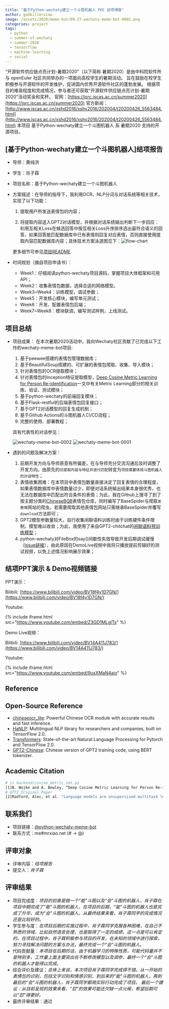 ```yaml
---
title: "基于Python-wechaty建立一个斗图机器人 POC 结项博客"
author: godkillerxiao
image: /assets/2020/meme-bot/09-27-wechaty-meme-bot-0001.png
categories: project
tags:
  - python
  - summer-of-wechaty
  - summer-2020
  - tensorflow
  - machine-learning
  - social
---
```


“开源软件供应链点亮计划-暑期2020”（以下简称 暑期2020）是由中科院软件所与 openEuler 社区共同举办的一项面向高校学生的暑期活动。
旨在鼓励在校学生积极参与开源软件的开发维护，促进国内优秀开源软件社区的蓬勃发展。
根据项目的难易程度和完成情况，参与者还可获取“开源软件供应链点亮计划-暑期2020”活动奖金和奖杯。
官网：[https://isrc.iscas.ac.cn/summer2020](https://isrc.iscas.ac.cn/summer2020) 官方新闻：[http://www.iscas.ac.cn/xshd2016/xshy2016/202004/t20200426_5563484.html](http://www.iscas.ac.cn/xshd2016/xshy2016/202004/t20200426_5563484.html)
本项目 基于Python-wechaty建立一个斗图机器人 系 暑期2020 支持的开源项目。

## [基于Python-wechaty建立一个斗图机器人]结项报告

- 导师：黄纯洪

- 学生：肖子霖

- 项目名称：基于Python-wechaty建立一个斗图机器人

- 方案描述：在导师的指导下，我利用OCR、NLP分词与对话系统等相关技术，实现了以下功能：

  1. 提取用户所发送表情包的内容；

  2. 将提取内容送入GPT2对话模型，并根据对话系统输出判断下一步回应：利用互相关Loss在候选回答中按互相关Loss升序排序选出最符合语义的回答，如果回答能匹配数据库中已有表情则回复对应表情，否则直接使用提取内容匹配数据库内容；具体技术方案泳道图见下：![flow-chart](/assets/2020/meme-bot/09-27-flow-chart.png)

    更多细节可参见[项目README](https://github.com/MrZilinXiao/python-wechaty-meme-bot/blob/master/README.md).

- 时间规划（摘自项目申请书）：
  - Week1：仔细阅读python-wechaty项目源码，掌握项目大体框架和可用API；
  - Week2：收集表情包数据，选择合适的网络模型。
  - Week3~Week4：训练模型，调试参数；
  - Week5：开发核心模块，编写单元测试；
  - Week6：开发、配置表情包后端；
  - Week7~Week8：模块联调，编写测试样例，上线测试。

## 项目总结

- 项目成果：
  在本次暑期2020活动中，我向Wechaty社区贡献了已完成以下工作的wechaty-meme-bot项目:

  1. 基于peewee搭建的表情包管理数据库；
  2. 基于BeautifulSoup搭建的、可扩展的表情包爬取、收集、导入模块；
  3. 针对表情包的OCR提取模块；
  4. 针对表情包的Inception特征提取模型，[Deep Cosine Metric Learning for Person Re-identification](https://ieeexplore.ieee.org/document/8354191/)一文中有关Metric Learning部分的相关训练、验证、测试模块；
  5. 基于python-wechaty的前端回复模块；
  6. 基于Flask-restful的后端表情包回复接口；
  7. 基于GPT2对话模型的回复生成机制；
  8. 基于Github Actions的斗图机器人CI/CD流程；
  9. 完整的使用、部署教程；

  具有代表性的对话参见：

  ![wechaty-meme-bot-0002](/assets/2020/meme-bot/09-27-wechaty-meme-bot-0001.png)
  ![wechaty-meme-bot-0001](/assets/2020/meme-bot/09-27-wechaty-meme-bot-0002.png)

- 遇到的问题及解决方案：

  1. 前期开发方向与导师原意有所偏差，在与导师充分交流沟通后及时调整了开发方向，由原先的`仅提取内容与特征并进行匹配`转变为`项目需要体现斗图机器人的对话特性`；
  2. 表情收集困难：在本项目中表情包数量直接决定了回复表情的合理程度，如果表情数据库中表情数量过少，即便对话系统输出结果本身很优秀，也无法在数据库中匹配出符合条件的表情；为此，我在Github上搜寻了到了按主题分类的[ChineseBQB](https://github.com/zhaoolee/ChineseBQB)表情包仓库，同时编写了BaseSpider与爬取`发表情`网站的爬虫，若需要爬取其他表情包网站只需继承BaseSpider并覆写`download`方法即可；
  3. GPT2模型参数量较大，自行收集闲聊语料训练时由于训练硬件条件限制，模型难以收敛；为此，我使用了来自GPT2-chitchat的[闲聊语料预训练模型](https://drive.google.com/file/d/17m3FkOl2CS79env_JdO11vzuGzLYRoA3/edit)；
  4. python-wechaty对FileBox的say()间歇性失效导致开发后期调试缓慢（[Issue链接](https://github.com/wechaty/python-wechaty/issues/82)），由此原因在DemoLive视频中我将只播放提前剪辑好的测试视频，以免上述情况影响展示效果；

## 结项PPT演示 & Demo视频链接

PPT演示：

Bilibili: [https://www.bilibili.com/video/BV18f4y1D7GN/](https://www.bilibili.com/video/BV18f4y1D7GN/)

Youtube:

{% include iframe.html src="https://www.youtube.com/embed/Z3GD1MLglTs" %}

Demo Live视频：

Bilibili: [https://www.bilibili.com/video/BV14A411J783/](https://www.bilibili.com/video/BV14A411J783/)

Youtube:

{% include iframe.html src="https://www.youtube.com/embed/9uxXMaN4ajo" %}

## Reference

## Open-Source Reference

- [chineseocr_lite](https://github.com/ouyanghuiyu/chineseocr_lite/tree/master): Powerful Chinese OCR module with accurate results and fast inference.
- [HaNLP](https://github.com/hankcs/HanLP): Multilingual NLP library for researchers and companies, built on TensorFlow 2.0.
- [Transformers](https://github.com/huggingface/transformers): State-of-the-art Natural Language Processing for Pytorch and TensorFlow 2.0.
- [GPT2-Chinese](https://github.com/Morizeyao/GPT2-Chinese): Chinese version of GPT2 training code, using BERT tokenizer.

## Academic Citation

```bash
# in backend/cosine_metric_net.py
[1]N. Wojke and A. Bewley, “Deep Cosine Metric Learning for Person Re-identification,” in 2018 IEEE Winter Conference on Applications of Computer Vision (WACV), Lake Tahoe, NV, Mar. 2018, pp. 748–756, doi: 10.1109/WACV.2018.00087.
# GPT2 Original Paper
[2]Radford, Alec, et al. "Language models are unsupervised multitask learners." OpenAI Blog 1.8 (2019): 9.
```

## 联系我们

- 项目链接：[@python-wechaty-meme-bot](https://github.com/MrZilinXiao/python-wechaty-meme-bot/)
- 联系方式：me#mrxiao.net  (# -> @)

## 评审对象

- 评审内容：*结项报告*
- 提交人：*肖子霖*

## 评审结果

- 项目完成度：*项目的初衷是做一个“能”斗图以及“会”斗图的机器人，肖子霖在项目中期完成了“能”斗图的机器人，在项目的后期，“能”斗图的机器人也是完成了升华，成为“会”斗图的机器人。从最终结果来看，肖子霖同学的完成情况还是比较好的。*
- 学生参与度：*在项目后期的实施过程中，肖子霖同学克服各种困难，在自己不熟悉的领域，比如自然语言处理，也是取得了一定的成绩，这一点是可以肯定的。在项目过程中，肖子霖积极参与项目的开发，在未知的领域中进行探索，努力寻找解决问题的方案与办法，最终完成一个"会"斗图的机器人。*
- 代码贡献量：*本项目在后期的话，由于机器学习的特殊性质，可能代码量并不是特别多，工作量上面主要突出在不断修改模型以及调参，最终一个“会”斗图的机器人才能得以完成。*
- 综合评价及建议：*总体上来说，本次项目肖子霖同学完成得不错。从一开始的表情包的识别，包括文字识别和情感识别，到后来的“能”斗图的机器人，再到最后的“会”斗图的机器人，肖子霖同学都用实际行动完成了项目。
最后一个建议：从目前呈现的效果来看，“怼”的效果可能还欠缺一点火候，希望后期可以“怼”得更好。*
- 最终评审结果：通过
